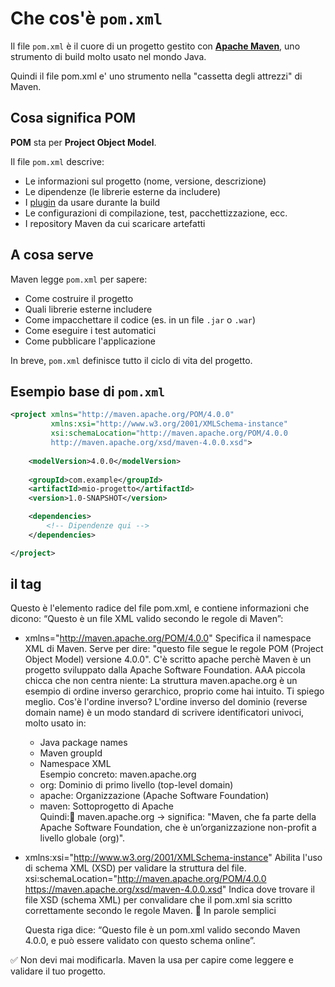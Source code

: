 # Che cos'è `pom.xml`

Il file `pom.xml` è il cuore di un progetto gestito con **[Apache Maven](maven.md)**, uno strumento di build molto usato nel mondo Java.

Quindi il file pom.xml e' uno strumento nella "cassetta degli attrezzi" di Maven.

## Cosa significa POM

**POM** sta per **Project Object Model**. 

Il file `pom.xml` descrive:
- Le informazioni sul progetto (nome, versione, descrizione)
- Le dipendenze (le librerie esterne da includere)
- I [plugin](plugin.md) da usare durante la build
- Le configurazioni di compilazione, test, pacchettizzazione, ecc.
- I repository Maven da cui scaricare artefatti

## A cosa serve

Maven legge `pom.xml` per sapere:
- Come costruire il progetto
- Quali librerie esterne includere
- Come impacchettare il codice (es. in un file `.jar` o `.war`)
- Come eseguire i test automatici
- Come pubblicare l'applicazione

In breve, `pom.xml` definisce tutto il ciclo di vita del progetto.

## Esempio base di `pom.xml`

```xml
<project xmlns="http://maven.apache.org/POM/4.0.0"
         xmlns:xsi="http://www.w3.org/2001/XMLSchema-instance"
         xsi:schemaLocation="http://maven.apache.org/POM/4.0.0 
         http://maven.apache.org/xsd/maven-4.0.0.xsd">
    
    <modelVersion>4.0.0</modelVersion>
    
    <groupId>com.example</groupId>
    <artifactId>mio-progetto</artifactId>
    <version>1.0-SNAPSHOT</version>

    <dependencies>
        <!-- Dipendenze qui -->
    </dependencies>

</project>
```

## il tag <project></project>

Questo è l'elemento radice del file pom.xml, e contiene informazioni che dicono: “Questo è un file XML valido secondo le regole di Maven”:

- xmlns="http://maven.apache.org/POM/4.0.0"	Specifica il namespace XML di Maven. Serve per dire: "questo file segue le regole POM (Project Object Model) versione 4.0.0". C'è scritto apache perchè Maven è un progetto sviluppato dalla Apache Software Foundation. 
AAA piccola chicca che non centra niente: La struttura maven.apache.org è un esempio di ordine inverso gerarchico, proprio come hai intuito. Ti spiego meglio. Cos'è l'ordine inverso? L'ordine inverso del dominio (reverse domain name) è un modo standard di scrivere identificatori univoci, molto usato in:
    - Java package names
    - Maven groupId
    - Namespace XML  
Esempio concreto: maven.apache.org
    - org:	Dominio di primo livello (top-level domain)
    - apache: Organizzazione (Apache Software Foundation)
    - maven: Sottoprogetto di Apache  
Quindi:🔁 maven.apache.org → significa: "Maven, che fa parte della Apache Software Foundation, che è un’organizzazione non-profit a livello globale (org)".

- xmlns:xsi="http://www.w3.org/2001/XMLSchema-instance"	Abilita l'uso di schema XML (XSD) per validare la struttura del file.
xsi:schemaLocation="http://maven.apache.org/POM/4.0.0 https://maven.apache.org/xsd/maven-4.0.0.xsd"	Indica dove trovare il file XSD (schema XML) per convalidare che il pom.xml sia scritto correttamente secondo le regole Maven.
🧠 In parole semplici

    Questa riga dice:
    “Questo file è un pom.xml valido secondo Maven 4.0.0, e può essere validato con questo schema online”.

✅ Non devi mai modificarla. Maven la usa per capire come leggere e validare il tuo progetto.


